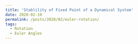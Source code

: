 ```yaml
---
title: 'Stablility of Fixed Point of a Dynamical System'
date: 2020-02-10
permalink: /posts/2020/02/euler-rotation/
tags:
  - Rotation
  - Euler Angles
---
```


